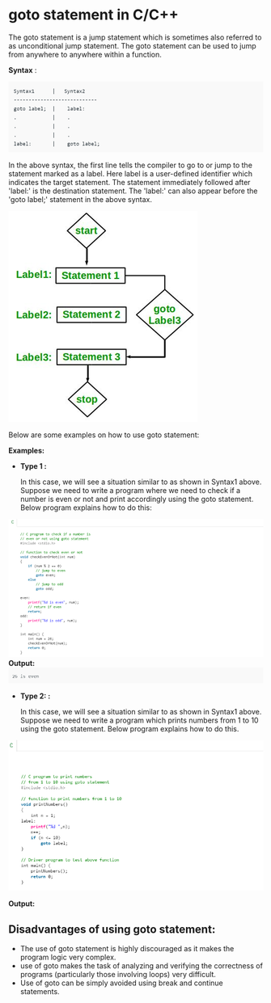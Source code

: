 # goto statement in C/C++

The goto statement is a jump statement which is sometimes also referred to as unconditional jump statement. The goto statement can be used to jump from anywhere to anywhere within a function.

**Syntax** :

![](assets/goto_syntax.png)

In the above syntax, the first line tells the compiler to go to or jump to the statement marked as a label. Here label is a user-defined identifier which indicates the target statement. The statement immediately followed after 'label:' is the destination statement. The 'label:' can also appear before the 'goto label;' statement in the above syntax.

![](assets/flowchart_goto_statement.png)

Below are some examples on how to use goto statement:

**Examples:**

* **Type 1 :**

  In this case, we will see a situation similar to as shown in Syntax1 above. Suppose we need to write a program where we need to check if a number is even or not and print accordingly using the goto statement. Below program explains how to do this:

![](assets/goto_example1.png) 
**Output:** 
![](assets/goto_out1.png)

* **Type 2: :**

  In this case, we will see a situation similar to as shown in Syntax1 above. Suppose we need to write a program which prints numbers from 1 to 10 using the goto statement. Below program explains how to do this.

![](assets/goto_example2.png)

**Output:** 

## **Disadvantages of using goto statement:**

* The use of goto statement is highly discouraged as it makes the program logic very complex.
* use of goto makes the task of analyzing and verifying the correctness of programs \(particularly those involving loops\) very difficult.
* Use of goto can be simply avoided using break and continue statements.

